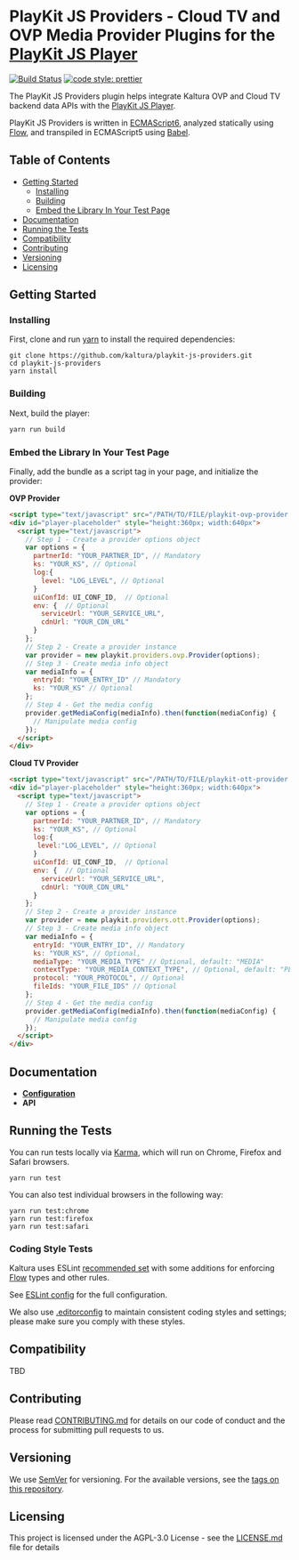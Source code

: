 # PlayKit JS Providers - Cloud TV and OVP Media Provider Plugins for the [PlayKit JS Player]

[![Build Status](https://github.com/kaltura/playkit-js-providers/actions/workflows/run_canary_full_flow.yaml/badge.svg)](https://github.com/kaltura/playkit-js-providers/actions/workflows/run_canary_full_flow.yaml)
[![code style: prettier](https://img.shields.io/badge/code_style-prettier-ff69b4.svg?style=flat-square)](https://github.com/prettier/prettier)

The PlayKit JS Providers plugin helps integrate Kaltura OVP and Cloud TV backend data APIs with the [PlayKit JS Player].

PlayKit JS Providers is written in [ECMAScript6], analyzed statically using [Flow], and transpiled in ECMAScript5 using [Babel].

[flow]: https://flow.org/
[ecmascript6]: https://github.com/ericdouglas/ES6-Learning#articles--tutorials
[babel]: https://babeljs.io
[playkit js player]: https://github.com/kaltura/playkit-js

## Table of Contents

- [Getting Started](#getting-started)
  - [Installing](#installing)
  - [Building](#building)
  - [Embed the Library In Your Test Page](#embed-the-library-in-your-test-page)
- [Documentation](#documentation)
- [Running the Tests](#running-the-tests)
- [Compatibility](#compatibility)
- [Contributing](#contributing)
- [Versioning](#versioning)
- [Licensing](#licensing)

## Getting Started

### Installing

First, clone and run [yarn] to install the required dependencies:

[yarn]: https://yarnpkg.com/lang/en/

```
git clone https://github.com/kaltura/playkit-js-providers.git
cd playkit-js-providers
yarn install
```

### Building

Next, build the player:

```javascript
yarn run build
```

### Embed the Library In Your Test Page

Finally, add the bundle as a script tag in your page, and initialize the provider:

**OVP Provider**

```html
<script type="text/javascript" src="/PATH/TO/FILE/playkit-ovp-provider.js"></script>
<div id="player-placeholder" style="height:360px; width:640px">
  <script type="text/javascript">
    // Step 1 - Create a provider options object
    var options = {
      partnerId: "YOUR_PARTNER_ID", // Mandatory
      ks: "YOUR_KS", // Optional
      log:{
        level: "LOG_LEVEL", // Optional
      }
      uiConfId: UI_CONF_ID,  // Optional
      env: {  // Optional
        serviceUrl: "YOUR_SERVICE_URL",
        cdnUrl: "YOUR_CDN_URL"
      }
    };
    // Step 2 - Create a provider instance
    var provider = new playkit.providers.ovp.Provider(options);
    // Step 3 - Create media info object
    var mediaInfo = {
      entryId: "YOUR_ENTRY_ID" // Mandatory
      ks: "YOUR_KS" // Optional
    };
    // Step 4 - Get the media config
    provider.getMediaConfig(mediaInfo).then(function(mediaConfig) {
      // Manipulate media config
    });
  </script>
</div>
```

**Cloud TV Provider**

```html
<script type="text/javascript" src="/PATH/TO/FILE/playkit-ott-provider.js"></script>
<div id="player-placeholder" style="height:360px; width:640px">
  <script type="text/javascript">
    // Step 1 - Create a provider options object
    var options = {
      partnerId: "YOUR_PARTNER_ID", // Mandatory
      ks: "YOUR_KS", // Optional
      log:{
       level:"LOG_LEVEL", // Optional
      }
      uiConfId: UI_CONF_ID,  // Optional
      env: {  // Optional
        serviceUrl: "YOUR_SERVICE_URL",
        cdnUrl: "YOUR_CDN_URL"
      }
    };
    // Step 2 - Create a provider instance
    var provider = new playkit.providers.ott.Provider(options);
    // Step 3 - Create media info object
    var mediaInfo = {
      entryId: "YOUR_ENTRY_ID", // Mandatory
      ks: "YOUR_KS", // Optional,
      mediaType: "YOUR_MEDIA_TYPE" // Optional, default: "MEDIA"
      contextType: "YOUR_MEDIA_CONTEXT_TYPE", // Optional, default: "PLAYBACK"
      protocol: "YOUR_PROTOCOL", // Optional
      fileIds: "YOUR_FILE_IDS" // Optional
    };
    // Step 4 - Get the media config
    provider.getMediaConfig(mediaInfo).then(function(mediaConfig) {
      // Manipulate media config
    });
  </script>
</div>
```

## Documentation

- **[Configuration](docs/configuration.md)**
- **API**

## Running the Tests

You can run tests locally via [Karma], which will run on Chrome, Firefox and Safari browsers.

[karma]: https://karma-runner.github.io/1.0/index.html

```
yarn run test
```

You can also test individual browsers in the following way:

```
yarn run test:chrome
yarn run test:firefox
yarn run test:safari
```

### Coding Style Tests

Kaltura uses ESLint [recommended set](http://eslint.org/docs/rules/) with some additions for enforcing [Flow] types and other rules.

See [ESLint config](.eslintrc.json) for the full configuration.

We also use [.editorconfig](.editorconfig) to maintain consistent coding styles and settings; please make sure you comply with these styles.

## Compatibility

TBD

## Contributing

Please read [CONTRIBUTING.md](https://gist.github.com/PurpleBooth/b24679402957c63ec426) for details on our code of conduct and the process for submitting pull requests to us.

## Versioning

We use [SemVer](http://semver.org/) for versioning. For the available versions, see the [tags on this repository](https://github.com/kaltura/playkit-js-providers/tags).

## Licensing

This project is licensed under the AGPL-3.0 License - see the [LICENSE.md](LICENSE.md) file for details
